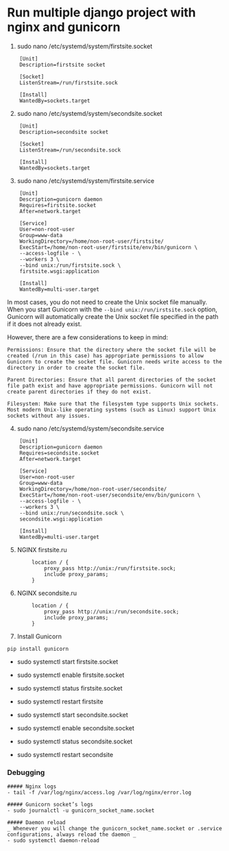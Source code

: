 # Run multiple django project with nginx and gunicorn

1. sudo nano /etc/systemd/system/firstsite.socket
```
    [Unit]
    Description=firstsite socket
    
    [Socket]
    ListenStream=/run/firstsite.sock
    
    [Install]
    WantedBy=sockets.target
```
2. sudo nano /etc/systemd/system/secondsite.socket
```
    [Unit]
    Description=secondsite socket
    
    [Socket]
    ListenStream=/run/secondsite.sock
    
    [Install]
    WantedBy=sockets.target
```
3. sudo nano /etc/systemd/system/firstsite.service
```
    [Unit]
    Description=gunicorn daemon
    Requires=firstsite.socket
    After=network.target
    
    [Service]
    User=non-root-user
    Group=www-data
    WorkingDirectory=/home/non-root-user/firstsite/
    ExecStart=/home/non-root-user/firstsite/env/bin/gunicorn \
    --access-logfile - \
    --workers 3 \
    --bind unix:/run/firstsite.sock \
    firstsite.wsgi:application
    
    [Install]
    WantedBy=multi-user.target
```


In most cases, you do not need to create the Unix socket file manually. When you start Gunicorn with the `--bind unix:/run/irstsite.sock` option, Gunicorn will automatically create the Unix socket file specified in the path if it does not already exist.

However, there are a few considerations to keep in mind:

    Permissions: Ensure that the directory where the socket file will be created (/run in this case) has appropriate permissions to allow Gunicorn to create the socket file. Gunicorn needs write access to the directory in order to create the socket file.

    Parent Directories: Ensure that all parent directories of the socket file path exist and have appropriate permissions. Gunicorn will not create parent directories if they do not exist.

    Filesystem: Make sure that the filesystem type supports Unix sockets. Most modern Unix-like operating systems (such as Linux) support Unix sockets without any issues.

4. sudo nano /etc/systemd/system/secondsite.service
```
    [Unit]
    Description=gunicorn daemon
    Requires=secondsite.socket
    After=network.target
    
    [Service]
    User=non-root-user
    Group=www-data
    WorkingDirectory=/home/non-root-user/secondsite/
    ExecStart=/home/non-root-user/secondsite/env/bin/gunicorn \
    --access-logfile - \
    --workers 3 \
    --bind unix:/run/secondsite.sock \
    secondsite.wsgi:application
    
    [Install]
    WantedBy=multi-user.target
```
5. NGINX firstsite.ru
```
        location / {
            proxy_pass http://unix:/run/firstsite.sock; 
            include proxy_params;
        }
```
6. NGINX secondsite.ru
```
        location / {
            proxy_pass http://unix:/run/secondsite.sock; 
            include proxy_params;
        }
```

7. Install Gunicorn
```
pip install gunicorn
```

- sudo systemctl start firstsite.socket
- sudo systemctl enable firstsite.socket
- sudo systemctl status firstsite.socket
- sudo systemctl restart firstsite

- sudo systemctl start secondsite.socket
- sudo systemctl enable secondsite.socket
- sudo systemctl status secondsite.socket
- sudo systemctl restart secondsite


### Debugging
```
##### Nginx logs
- tail -f /var/log/nginx/access.log /var/log/nginx/error.log

##### Gunicorn socket’s logs
- sudo journalctl -u gunicorn_socket_name.socket

##### Daemon reload
_ Whenever you will change the gunicorn_socket_name.socket or .service configurations, always reload the daemon _
- sudo systemctl daemon-reload


```

